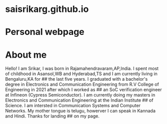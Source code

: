 # saisrikarg.github.io
# Personal webpage
# About me
Hello! I am Srikar, I was born in Rajamahendravaram,AP,India. I spent most of childhood in Asansol,WB and Hyderabad,TS and I am currently living in Bengaluru,KA for ## the last five years. I graduated with a bachelor's degree in Electronics and Communication Engineering from R.V College of Engineering in 2021 after which I worked as ## an SoC verification engineer at Infineon (Cypress Semiconductor). I am currently doing my masters in Electronics and Communication Engineering at the Indian Institute ## of Science. I am intersted in Communication Systems and Computer Networks. My mother tongue is telugu, howerver I can speak in Kannada and Hindi. Thanks for landing ## on my page.
